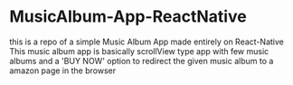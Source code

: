 # MusicAlbum-App-ReactNative
this is a repo of a simple Music Album App made entirely on React-Native
This music album app is basically scrollView type app with few music albums and a 'BUY NOW' option to redirect the given
music album to a amazon page in the browser

